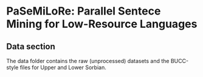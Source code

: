 # PaSeMiLoRe: Parallel Sentece Mining for Low-Resource Languages

## Data section
The data folder contains the raw (unprocessed) datasets and the BUCC-style files for Upper and Lower Sorbian.